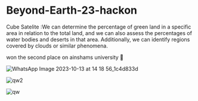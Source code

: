 # Beyond-Earth-23-hackon
Cube Satelite :We can determine the percentage of green land in a specific area in relation to the total land, and we can also assess the percentages of water bodies and deserts in that area. Additionally, we can identify regions covered by clouds or similar phenomena.


won the second place on ainshams university 🥰

![WhatsApp Image 2023-10-13 at 14 18 56_1c4d833d](https://github.com/Memohacker/Beyond-Earth-23-hackon/assets/92479948/92a042f6-d028-4822-a19b-5d1cc63afdc8)

![qw2](https://github.com/Memohacker/Beyond-Earth-23-hackon/assets/92479948/36b981c6-44de-4c4d-9bad-71a221bf4f85)

![qw](https://github.com/Memohacker/Beyond-Earth-23-hackon/assets/92479948/078124d9-f17e-4093-8529-04300d87b9bd)


